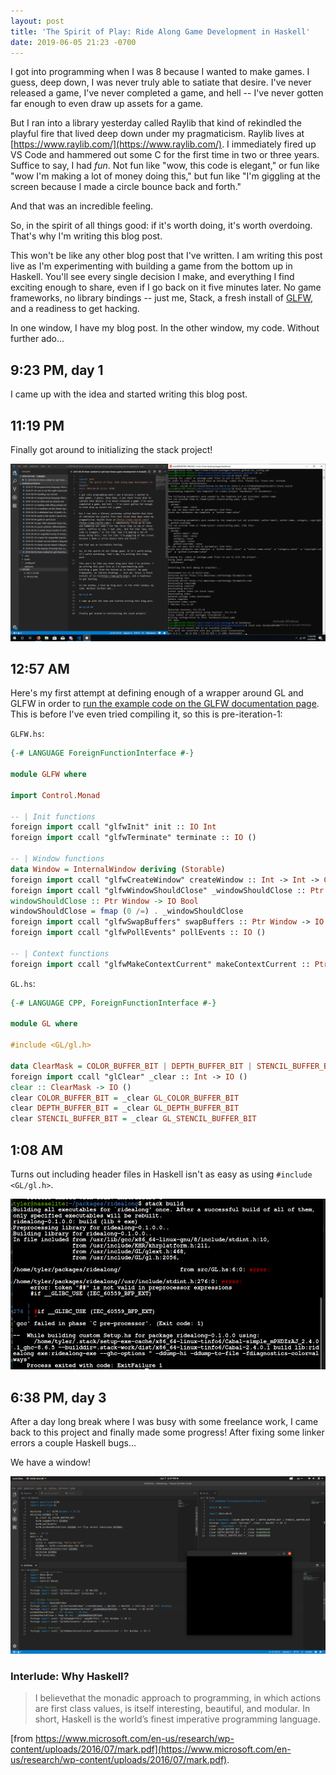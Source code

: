 ```yaml
---
layout: post
title: 'The Spirit of Play: Ride Along Game Development in Haskell'
date: 2019-06-05 21:23 -0700
---
```

I got into programming when I was 8 because I wanted to make games. I guess, deep down, I was never truly able to satiate that desire. I've never released a game, I've never completed a game, and hell -- I've never gotten far enough to even draw up assets for a game.

But I ran into a library yesterday called Raylib that kind of rekindled the playful fire that lived deep down under my pragmaticism. Raylib lives at [https://www.raylib.com/](https://www.raylib.com/). I immediately fired up VS Code and hammered out some C for the first time in two or three years. Suffice to say, I had _fun_. Not fun like "wow, this code is elegant," or fun like "wow I'm making a lot of money doing this," but fun like "I'm giggling at the screen because I made a circle bounce back and forth."

And that was an incredible feeling.

So, in the spirit of all things good: if it's worth doing, it's worth overdoing. That's why I'm writing this blog post. 

This won't be like any other blog post that I've written. I am writing this post live as I'm experimenting with building a game from the bottom up in Haskell. You'll see every single decision I make, and everything I find exciting enough to share, even if I go back on it five minutes later. No game frameworks, no library bindings -- just me, Stack, a fresh install of [GLFW](https://www.glfw.org/), and a readiness to get hacking. 

In one window, I have my blog post. In the other window, my code. Without further ado...

## 9:23 PM, day 1

I came up with the idea and started writing this blog post.

## 11:19 PM

Finally got around to initializing the stack project!  

![Stack project screenshot](/assets/imgs/ride-along-game-dev/1119.png)

## 12:57 AM

Here's my first attempt at defining enough of a wrapper around GL and GLFW in order to [run the example code on the GLFW documentation page](https://www.glfw.org/documentation.html). This is before I've even tried compiling it, so this is pre-iteration-1:

`GLFW.hs`:

```hs
{-# LANGUAGE ForeignFunctionInterface #-}

module GLFW where

import Control.Monad

-- | Init functions
foreign import ccall "glfwInit" init :: IO Int
foreign import ccall "glfwTerminate" terminate :: IO ()

-- | Window functions
data Window = InternalWindow deriving (Storable)
foreign import ccall "glfwCreateWindow" createWindow :: Int -> Int -> CString -> IO (Ptr Window)
foreign import ccall "glfwWindowShouldClose" _windowShouldClose :: Ptr Window -> IO Int
windowShouldClose :: Ptr Window -> IO Bool
windowShouldClose = fmap (0 /=) . _windowShouldClose
foreign import ccall "glfwSwapBuffers" swapBuffers :: Ptr Window -> IO ()
foreign import ccall "glfwPollEvents" pollEvents :: IO ()

-- | Context functions
foreign import ccall "glfwMakeContextCurrent" makeContextCurrent :: Ptr Window -> IO ()
```

`GL.hs`:

```hs
{-# LANGUAGE CPP, ForeignFunctionInterface #-}

module GL where

#include <GL/gl.h>

data ClearMask = COLOR_BUFFER_BIT | DEPTH_BUFFER_BIT | STENCIL_BUFFER_BIT
foreign import ccall "glClear" _clear :: Int -> IO ()
clear :: ClearMask -> IO ()
clear COLOR_BUFFER_BIT = _clear GL_COLOR_BUFFER_BIT
clear DEPTH_BUFFER_BIT = _clear GL_DEPTH_BUFFER_BIT
clear STENCIL_BUFFER_BIT = _clear GL_STENCIL_BUFFER_BIT
```

## 1:08 AM

Turns out including header files in Haskell isn't as easy as using `#include <GL/gl.h>`.

![C preprocessor error](/assets/imgs/ride-along-game-dev/108.png)

## 6:38 PM, day 3

After a day long break where I was busy with some freelance work, I came back to this project and finally made some progress! After fixing some linker errors a couple Haskell bugs...

We have a window! 

![Hello, window!](/assets/imgs/ride-along-game-dev/638.png)

### Interlude: Why Haskell?

> I believethat the monadic approach to programming, in which actions are first class values, is itself interesting, beautiful, and modular. In short, Haskell is the world’s finest imperative programming language.

[from https://www.microsoft.com/en-us/research/wp-content/uploads/2016/07/mark.pdf](https://www.microsoft.com/en-us/research/wp-content/uploads/2016/07/mark.pdf).